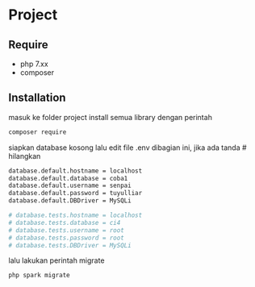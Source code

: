 # Project


## Require
+ php 7.xx
+ composer


## Installation
masuk ke folder project install semua library dengan perintah

```bash
composer require
```
siapkan database kosong lalu edit file .env dibagian ini,
jika ada tanda # hilangkan

```bash
database.default.hostname = localhost
database.default.database = coba1
database.default.username = senpai
database.default.password = tuyulliar
database.default.DBDriver = MySQLi

# database.tests.hostname = localhost
# database.tests.database = ci4
# database.tests.username = root
# database.tests.password = root
# database.tests.DBDriver = MySQLi
```

lalu lakukan perintah migrate
```bash
php spark migrate
```
